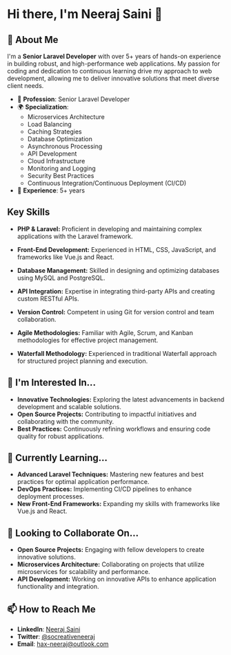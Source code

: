 # Hi there, I'm Neeraj Saini 👋

## 🚀 About Me
I'm a **Senior Laravel Developer** with over 5+ years of hands-on experience in building robust, and high-performance web applications. My passion for coding and dedication to continuous learning drive my approach to web development, allowing me to deliver innovative solutions that meet diverse client needs.

- 💼 **Profession**: Senior Laravel Developer
- 🌍 **Specialization**: 
  - Microservices Architecture
  - Load Balancing
  - Caching Strategies
  - Database Optimization
  - Asynchronous Processing
  - API Development
  - Cloud Infrastructure
  - Monitoring and Logging
  - Security Best Practices
  - Continuous Integration/Continuous Deployment (CI/CD)
- 🎯 **Experience**: 5+ years


## Key Skills

- **PHP & Laravel:** Proficient in developing and maintaining complex applications with the Laravel framework.
  
- **Front-End Development:** Experienced in HTML, CSS, JavaScript, and frameworks like Vue.js and React.

- **Database Management:** Skilled in designing and optimizing databases using MySQL and PostgreSQL.

- **API Integration:** Expertise in integrating third-party APIs and creating custom RESTful APIs.

- **Version Control:** Competent in using Git for version control and team collaboration.

- **Agile Methodologies:** Familiar with Agile, Scrum, and Kanban methodologies for effective project management.

- **Waterfall Methodology:** Experienced in traditional Waterfall approach for structured project planning and execution.


## 👀 I'm Interested In...
- **Innovative Technologies:** Exploring the latest advancements in backend development and scalable solutions.
- **Open Source Projects:** Contributing to impactful initiatives and collaborating with the community.
- **Best Practices:** Continuously refining workflows and ensuring code quality for robust applications.

## 🌱 Currently Learning...
- **Advanced Laravel Techniques:** Mastering new features and best practices for optimal application performance.
- **DevOps Practices:** Implementing CI/CD pipelines to enhance deployment processes.
- **New Front-End Frameworks:** Expanding my skills with frameworks like Vue.js and React.

## 💞️ Looking to Collaborate On...
- **Open Source Projects:** Engaging with fellow developers to create innovative solutions.
- **Microservices Architecture:** Collaborating on projects that utilize microservices for scalability and performance.
- **API Development:** Working on innovative APIs to enhance application functionality and integration.


## 📫 How to Reach Me
- **LinkedIn**: [Neeraj Saini](https://www.linkedin.com/in/neeraj-saini/)
- **Twitter**: [@socreativeneeraj](https://twitter.com/socreativeneeraj)
- **Email**: hax-neeraj@outlook.com
